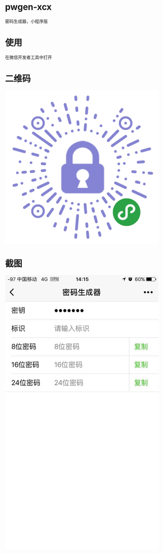 # pwgen-xcx
密码生成器，小程序版

# 使用

在微信开发者工具中打开

# 二维码

![ewm](screenShot/xcx_ewm.jpg)

# 截图

![xcx](screenShot/xcx.jpg)